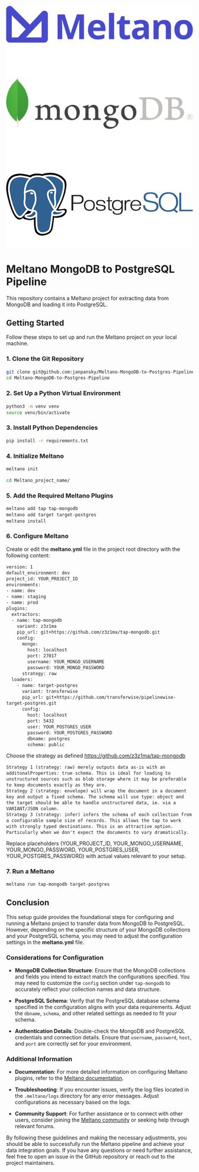 ![meltano.png](img/meltano.png)
![mongodb.png](img/mongodb.png)
![postgresql.png](img/postgresql.png)

# Meltano MongoDB to PostgreSQL Pipeline

This repository contains a Meltano project for extracting data from MongoDB and loading it into PostgreSQL.

## Getting Started

Follow these steps to set up and run the Meltano project on your local machine.

### 1. Clone the Git Repository

```sh
git clone git@github.com:janpansky/Meltano-MongoDB-to-Postgres-Pipeline.git
cd Meltano-MongoDB-to-Postgres-Pipeline
```

### 2. Set Up a Python Virtual Environment

```sh
python3 -m venv venv
source venv/bin/activate
```

### 3. Install Python Dependencies

```sh
pip install -r requirements.txt
```

### 4. Initialize Meltano

```sh
meltano init
```

```sh
cd Meltano_project_name/
```

### 5. Add the Required Meltano Plugins

```sh
meltano add tap tap-mongodb
meltano add target target-postgres
meltano install
```

### 6. Configure Meltano

Create or edit the **meltano.yml** file in the project root directory with the following content:

```
version: 1
default_environment: dev
project_id: YOUR_PROJECT_ID
environments:
- name: dev
- name: staging
- name: prod
plugins:
  extractors:
  - name: tap-mongodb
    variant: z3z1ma
    pip_url: git+https://github.com/z3z1ma/tap-mongodb.git
    config:
      mongo:
        host: localhost
        port: 27017
        username: YOUR_MONGO_USERNAME
        password: YOUR_MONGO_PASSWORD
      strategy: raw
  loaders:
    - name: target-postgres
      variant: transferwise
      pip_url: git+https://github.com/transferwise/pipelinewise-target-postgres.git
      config:
        host: localhost
        port: 5432
        user: YOUR_POSTGRES_USER
        password: YOUR_POSTGRES_PASSWORD
        dbname: postgres
        schema: public
```

Choose the strategy as defined https://github.com/z3z1ma/tap-mongodb

```
Strategy 1 (strategy: raw) merely outputs data as-is with an additonalProperties: true schema. This is ideal for loading to unstructured sources such as blob storage where it may be preferable to keep documents exactly as they are.
Strategy 2 (strategy: envelope) will wrap the document in a document key and output a fixed schema. The schema will use type: object and the target should be able to handle unstructured data, ie. via a VARIANT/JSON column.
Strategy 3 (strategy: infer) infers the schema of each collection from a configurable sample size of records. This allows the tap to work with strongly typed destinations. This is an attractive option. Particularly when we don't expect the documents to vary dramatically.
```

Replace placeholders (YOUR_PROJECT_ID, YOUR_MONGO_USERNAME, YOUR_MONGO_PASSWORD, YOUR_POSTGRES_USER,
YOUR_POSTGRES_PASSWORD) with actual values relevant to your setup.

### 7. Run a Meltano

```sh
meltano run tap-mongodb target-postgres
```

## Conclusion

This setup guide provides the foundational steps for configuring and running a Meltano project to transfer data from
MongoDB to PostgreSQL. However, depending on the specific structure of your MongoDB collections and your PostgreSQL
schema, you may need to adjust the configuration settings in the **meltano.yml** file.

### Considerations for Configuration

- **MongoDB Collection Structure**: Ensure that the MongoDB collections and fields you intend to extract match the
  configurations specified. You may need to customize the `config` section under `tap-mongodb` to accurately reflect
  your collection names and data structure.

- **PostgreSQL Schema**: Verify that the PostgreSQL database schema specified in the configuration aligns with your data
  requirements. Adjust the `dbname`, `schema`, and other related settings as needed to fit your schema.

- **Authentication Details**: Double-check the MongoDB and PostgreSQL credentials and connection details. Ensure
  that `username`, `password`, `host`, and `port` are correctly set for your environment.

### Additional Information

- **Documentation**: For more detailed information on configuring Meltano plugins, refer to
  the [Meltano documentation](https://docs.meltano.com/).

- **Troubleshooting**: If you encounter issues, verify the log files located in the `.meltano/logs` directory for any
  error messages. Adjust configurations as necessary based on the logs.

- **Community Support**: For further assistance or to connect with other users, consider joining
  the [Meltano community](https://meltano.com/community) or seeking help through relevant forums.

By following these guidelines and making the necessary adjustments, you should be able to successfully run the Meltano
pipeline and achieve your data integration goals. If you have any questions or need further assistance, feel free to
open an issue in the GitHub repository or reach out to the project maintainers.

